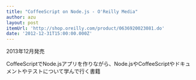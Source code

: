 ```yaml
---
title: "CoffeeScript on Node.js - O'Reilly Media"
author: azu
layout: post
itemUrl: 'http://shop.oreilly.com/product/0636920023081.do'
date: '2012-12-31T15:00:00.000Z'
---
```

2013年12月発売

CoffeeScriptでNode.jsアプリを作りながら、Node.jsやCoffeeScriptやドキュメントやテストについて学んで行く書籍

